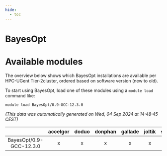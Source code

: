 ```yaml
---
hide:
  - toc
---
```


BayesOpt
========

# Available modules


The overview below shows which BayesOpt installations are available per HPC-UGent Tier-2cluster, ordered based on software version (new to old).

To start using BayesOpt, load one of these modules using a `module load` command like:

```shell
module load BayesOpt/0.9-GCC-12.3.0
```

*(This data was automatically generated on Wed, 04 Sep 2024 at 14:48:45 CEST)*  

| |accelgor|doduo|donphan|gallade|joltik|shinx|skitty|
| :---: | :---: | :---: | :---: | :---: | :---: | :---: | :---: |
|BayesOpt/0.9-GCC-12.3.0|x|x|x|x|x|x|x|
